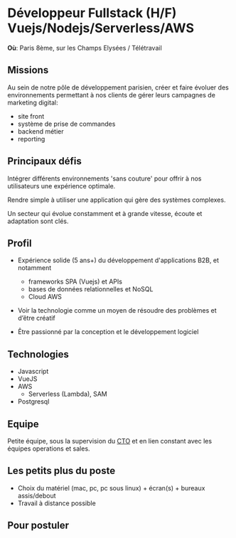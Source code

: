 # Développeur Fullstack (H/F) Vuejs/Nodejs/Serverless/AWS

**Où**: Paris 8ème, sur les Champs Elysées / Télétravail

## Missions

Au sein de notre pôle de développement parisien, créer et faire évoluer des environnements permettant à nos clients de gérer leurs campagnes de marketing digital:

- site front
- système de prise de commandes
- backend métier
- reporting

## Principaux défis

Intégrer différents environnements 'sans couture' pour offrir à nos utilisateurs une expérience optimale.

Rendre simple à utiliser une application qui gère des systèmes complexes.

Un secteur qui évolue constamment et à grande vitesse, écoute et adaptation sont clés.

## Profil

- Expérience solide (5 ans+) du développement d'applications B2B, et notamment

  - frameworks SPA (Vuejs) et APIs
  - bases de données relationnelles et NoSQL
  - Cloud AWS

- Voir la technologie comme un moyen de résoudre des problèmes et d’être créatif
- Être passionné par la conception et le développement logiciel

## Technologies

- Javascript
- VueJS
- AWS
  - Serverless (Lambda), SAM
- Postgresql

## Equipe

Petite équipe, sous la supervision du [CTO](https://www.linkedin.com/in/jfpaccini) et en lien constant avec les équipes operations et sales.

## Les petits plus du poste

- Choix du matériel (mac, pc, pc sous linux) + écran(s) + bureaux assis/debout
- Travail à distance possible

## Pour postuler
